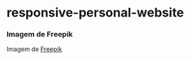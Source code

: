 # responsive-personal-website

### Imagem de Freepik
Imagem de <a href="https://br.freepik.com/psd-gratuitas/ilustracao-3d-de-avatar-ou-perfil-humano_58509043.htm#query=avatar%20png&position=38&from_view=keyword&track=ais_user&uuid=03e58409-2a8b-4a74-83ac-1b90d063eb68">Freepik</a>